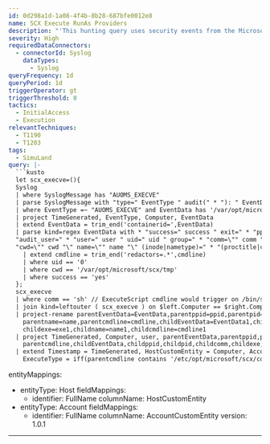 ```yaml
---
id: 0d298a1d-1a08-4f4b-8b28-687bfe0012e8
name: SCX Execute RunAs Providers
description: "'This hunting query uses security events from the Microsoft Audit Collection Tool (AUOMS) collected via the Microsoft Sentinel Syslog data connector to explore the use of SCX Execute RunAs providers.\nExecute RunAs providers such as the ExecuteShellCommand and ExecuteScript can be used to execute any UNIX/Linux command and script respectively using the /bin/sh shell.\nExecution occurs from the /var/opt/microsoft/scx/tmp directory and depending on the execution RunAs provider, execution can be a command or a script.\nIf the ExecuteScript RunAs provider is used, then the script file is created in the following directory /bin/sh /etc/opt/microsoft/scx/conf/tmpdir/ with the prefix scx (e.g. scxzOy96).\nSCXcore, started as the Microsoft Operations Manager UNIX/Linux Agent, is now used in a host of products including Microsoft Operations Manager. Microsoft Azure, and Microsoft Operations Management Suite. \n'\n"
severity: High
requiredDataConnectors:
  - connectorId: Syslog
    dataTypes:
      - Syslog
queryFrequency: 1d
queryPeriod: 1d
triggerOperator: gt
triggerThreshold: 0
tactics:
  - InitialAccess
  - Execution
relevantTechniques:
  - T1190
  - T1203
tags:
  - SimuLand
query: |-
  ```kusto
  let scx_execve=(){
  Syslog
  | where SyslogMessage has "AUOMS_EXECVE"
  | parse SyslogMessage with "type=" EventType " audit(" * "): " EventData
  | where EventType =~ "AUOMS_EXECVE" and EventData has '/var/opt/microsoft/scx/tmp'
  | project TimeGenerated, EventType, Computer, EventData
  | extend EventData = trim_end('containerid=',EventData)
  | parse kind=regex EventData with * "success=" success " exit=" * "ppid=" ppid "pid=" pid
  "audit_user=" * "user=" user " uid=" uid " group=" * "comm=\"" comm "\" exe=\"" exe "\" subj=" *
  "cwd=\"" cwd "\" name=\"" name "\" (inode|nametype)=" * "(proctitle|cmdline)=" cmdline
    | extend cmdline = trim_end('redactors=.*',cmdline)
    | where uid == '0'
    | where cwd == '/var/opt/microsoft/scx/tmp'
    | where success == 'yes'
  };
  scx_execve
  | where comm == 'sh' // ExecuteScript cmdline would trigger on /bin/sh /etc/opt/microsoft/scx/conf/tmpdir/scx_
  | join kind=leftouter ( scx_execve ) on $left.Computer == $right.Computer, $left.pid == $right.ppid
  | project-rename parentEventData=EventData,parentppid=ppid,parentpid=pid,parentcomm=comm,parentexe=exe,
    parentname=name,parentcmdline=cmdline,childEventData=EventData1,childppid=ppid1,childpid=pid1,childcomm=comm1,
    childexe=exe1,childname=name1,childcmdline=cmdline1
  | project TimeGenerated, Computer, user, parentEventData,parentppid,parentpid,parentcomm,parentexe,parentname,
    parentcmdline,childEventData,childppid,childpid,childcomm,childexe,childname,childcmdline
  | extend Timestamp = TimeGenerated, HostCustomEntity = Computer, AccountCustomEntity = user,
    ExecuteType = iff(parentcmdline contains '/etc/opt/microsoft/scx/conf/tmpdir/scx',"ExecuteScript","ExecuteShellCommand")
  ```
entityMappings:
  - entityType: Host
    fieldMappings:
      - identifier: FullName
        columnName: HostCustomEntity
  - entityType: Account
    fieldMappings:
      - identifier: FullName
        columnName: AccountCustomEntity
version: 1.0.1
---
```


